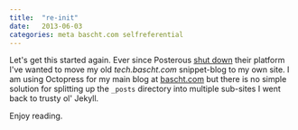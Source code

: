 ```yaml
---
title:  "re-init"
date:   2013-06-03
categories: meta bascht.com selfreferential
---
```


Let's get this started again. Ever since Posterous [shut down](https://posterous.com/bye.html)
their platform I've wanted to move my old _tech.bascht.com_ snippet-blog to my own site.
I am using Octopress for my main blog at [bascht.com](http://bascht.com) but there is no
simple solution for splitting up the `_posts` directory into multiple sub-sites I went back
to trusty ol' Jekyll.

Enjoy reading.
